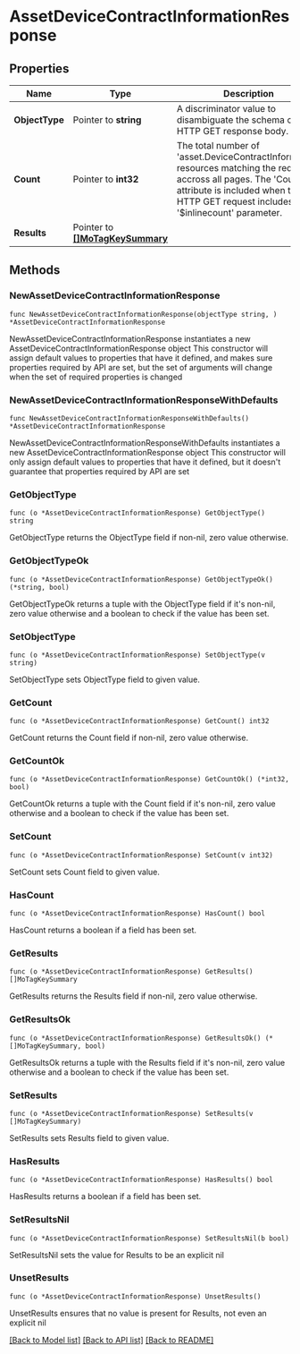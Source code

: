 # AssetDeviceContractInformationResponse

## Properties

Name | Type | Description | Notes
------------ | ------------- | ------------- | -------------
**ObjectType** | Pointer to **string** | A discriminator value to disambiguate the schema of a HTTP GET response body. | 
**Count** | Pointer to **int32** | The total number of &#39;asset.DeviceContractInformation&#39; resources matching the request, accross all pages. The &#39;Count&#39; attribute is included when the HTTP GET request includes the &#39;$inlinecount&#39; parameter. | [optional] 
**Results** | Pointer to [**[]MoTagKeySummary**](mo.TagKeySummary.md) |  | [optional] 

## Methods

### NewAssetDeviceContractInformationResponse

`func NewAssetDeviceContractInformationResponse(objectType string, ) *AssetDeviceContractInformationResponse`

NewAssetDeviceContractInformationResponse instantiates a new AssetDeviceContractInformationResponse object
This constructor will assign default values to properties that have it defined,
and makes sure properties required by API are set, but the set of arguments
will change when the set of required properties is changed

### NewAssetDeviceContractInformationResponseWithDefaults

`func NewAssetDeviceContractInformationResponseWithDefaults() *AssetDeviceContractInformationResponse`

NewAssetDeviceContractInformationResponseWithDefaults instantiates a new AssetDeviceContractInformationResponse object
This constructor will only assign default values to properties that have it defined,
but it doesn't guarantee that properties required by API are set

### GetObjectType

`func (o *AssetDeviceContractInformationResponse) GetObjectType() string`

GetObjectType returns the ObjectType field if non-nil, zero value otherwise.

### GetObjectTypeOk

`func (o *AssetDeviceContractInformationResponse) GetObjectTypeOk() (*string, bool)`

GetObjectTypeOk returns a tuple with the ObjectType field if it's non-nil, zero value otherwise
and a boolean to check if the value has been set.

### SetObjectType

`func (o *AssetDeviceContractInformationResponse) SetObjectType(v string)`

SetObjectType sets ObjectType field to given value.


### GetCount

`func (o *AssetDeviceContractInformationResponse) GetCount() int32`

GetCount returns the Count field if non-nil, zero value otherwise.

### GetCountOk

`func (o *AssetDeviceContractInformationResponse) GetCountOk() (*int32, bool)`

GetCountOk returns a tuple with the Count field if it's non-nil, zero value otherwise
and a boolean to check if the value has been set.

### SetCount

`func (o *AssetDeviceContractInformationResponse) SetCount(v int32)`

SetCount sets Count field to given value.

### HasCount

`func (o *AssetDeviceContractInformationResponse) HasCount() bool`

HasCount returns a boolean if a field has been set.

### GetResults

`func (o *AssetDeviceContractInformationResponse) GetResults() []MoTagKeySummary`

GetResults returns the Results field if non-nil, zero value otherwise.

### GetResultsOk

`func (o *AssetDeviceContractInformationResponse) GetResultsOk() (*[]MoTagKeySummary, bool)`

GetResultsOk returns a tuple with the Results field if it's non-nil, zero value otherwise
and a boolean to check if the value has been set.

### SetResults

`func (o *AssetDeviceContractInformationResponse) SetResults(v []MoTagKeySummary)`

SetResults sets Results field to given value.

### HasResults

`func (o *AssetDeviceContractInformationResponse) HasResults() bool`

HasResults returns a boolean if a field has been set.

### SetResultsNil

`func (o *AssetDeviceContractInformationResponse) SetResultsNil(b bool)`

 SetResultsNil sets the value for Results to be an explicit nil

### UnsetResults
`func (o *AssetDeviceContractInformationResponse) UnsetResults()`

UnsetResults ensures that no value is present for Results, not even an explicit nil

[[Back to Model list]](../README.md#documentation-for-models) [[Back to API list]](../README.md#documentation-for-api-endpoints) [[Back to README]](../README.md)


